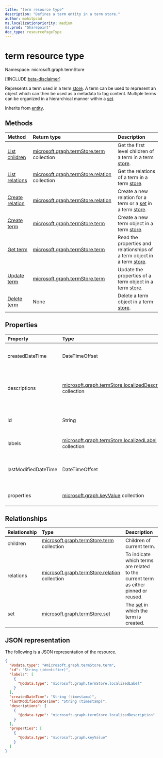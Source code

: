 ```yaml
---
title: "term resource type"
description: "Defines a term entity in a term store."
author: mohitpcad
ms.localizationpriority: medium
ms.prod: "Sharepoint"
doc_type: resourcePageType
---
```


# term resource type

Namespace: microsoft.graph.termStore

[!INCLUDE [beta-disclaimer](../../includes/beta-disclaimer.md)]

Represents a term used in a term [store]. A term can be used to represent an object which can then be used as a metadata to tag content. Multiple terms can be organized in a hierarchical manner within a [set].

Inherits from [entity](../resources/entity.md).

## Methods
|Method|Return type|Description|
|:---|:---|:---|
|[List children](../api/termstore-term-list-children.md)|[microsoft.graph.termStore.term](../resources/termstore-term.md) collection|Get the first level children of a term in a term [store].|
|[List relations](../api/termstore-term-list-relations.md)|[microsoft.graph.termStore.relation](../resources/termstore-relation.md) collection|Get the relations of a term in a term [store].|
|[Create relation](../api/termstore-relation-post.md)|[microsoft.graph.termStore.relation](../resources/termstore-relation.md)|Create a new relation for a term or a [set] in a term [store].|
|[Create term](../api/termstore-term-post.md)|[microsoft.graph.termStore.term](../resources/termstore-term.md)|Create a new term object in a term [store].|
|[Get term](../api/termstore-term-get.md)|[microsoft.graph.termStore.term](../resources/termstore-term.md)|Read the properties and relationships of a term object in a term  [store].|
|[Update term](../api/termstore-term-update.md)|[microsoft.graph.termStore.term](../resources/termstore-term.md)|Update the properties of a term object in a term [store].|
|[Delete term](../api/termstore-term-delete.md)|None|Delete a term object in a term [store].|

## Properties
|Property|Type|Description|
|:---|:---|:---|
|createdDateTime|DateTimeOffset|Date and time of term creation. Read-only.|
|descriptions|[microsoft.graph.termStore.localizedDescription](../resources/termstore-localizeddescription.md) collection|Description about term that is dependent on the languageTag.|
|id|String|Unique identifier of term. Read-Only.|
|labels|[microsoft.graph.termStore.localizedLabel](../resources/termstore-localizedlabel.md) collection|Label metadata for a term.|
|lastModifiedDateTime|DateTimeOffset|Last date and time of term modification. Read-only.|
|properties|[microsoft.graph.keyValue](../resources/keyvalue.md) collection|Collection of properties on the term.|

## Relationships
|Relationship|Type|Description|
|:---|:---|:---|
|children|[microsoft.graph.termStore.term](../resources/termstore-term.md) collection|Children of current term.|
|relations|[microsoft.graph.termStore.relation](../resources/termstore-relation.md) collection|To indicate which terms are related to the current term as either pinned or reused.|
|set|[microsoft.graph.termStore.set](../resources/termstore-set.md)|The [set] in which the term is created.|

## JSON representation
The following is a JSON representation of the resource.
<!-- {
  "blockType": "resource",
  "keyProperty": "id",
  "@odata.type": "microsoft.graph.termStore.term",
  "baseType": "microsoft.graph.entity",
  "openType": false
}
-->
``` json
{
  "@odata.type": "#microsoft.graph.termStore.term",
  "id": "String (identifier)",
  "labels": [
    {
      "@odata.type": "microsoft.graph.termStore.localizedLabel"
    }
  ],
  "createdDateTime": "String (timestamp)",
  "lastModifiedDateTime": "String (timestamp)",
  "descriptions": [
    {
      "@odata.type": "microsoft.graph.termStore.localizedDescription"
    }
  ],
  "properties": [
    {
      "@odata.type": "microsoft.graph.keyValue"
    }
  ]
}
```

[store]: ../resources/termstore-store.md
[set]: ../resources/termstore-set.md
[term]: ../resources/termstore-term.md
[group]: ../resources/termstore-group.md

<!--
{
  "type": "#page.annotation",
  "description": "Term is the entity used for tagging in termStore",
  "keywords": "term,facet,resource",
  "section": "documentation",
  "tocPath": "Terms",
  "tocBookmarks": {
    "Resources/termstore-term": "#"
  },
  "suppressions": []
}
-->


